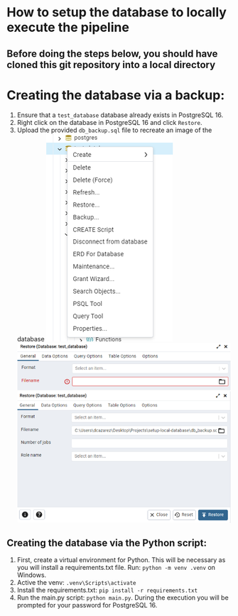 # How to setup the database to locally execute the pipeline

## Before doing the steps below, you should have cloned this git repository into a local directory

# Creating the database via a backup:
1. Ensure that a ```test_database``` database already exists in PostgreSQL 16.
2. Right click on the database in PostgreSQL 16 and click ```Restore```. 
3. Upload the provided  ```db_backup.sql``` file to recreate an image of the database
![Import database backup](import.png)
![Backup selection](import2.png)
![Restore](restore.png)

## Creating the database via the Python script:
1. First, create a virtual environment for Python. This will be necessary as you will install a requirements.txt file. Run: ```python -m venv .venv``` on Windows.
2. Active the venv: ```.venv\Scripts\activate```
3. Install the requirements.txt: ```pip install -r requirements.txt```
4. Run the main.py script: ```python main.py```. During the execution you will be prompted for your password for PostgreSQL 16.